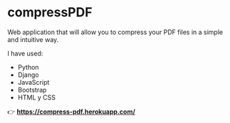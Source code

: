 # compressPDF

Web application that will allow you to compress your PDF files in a simple and intuitive way.


I have used:

* Python
* Django
* JavaScript
* Bootstrap
* HTML y CSS



:point_right:   **https://compress-pdf.herokuapp.com/**
